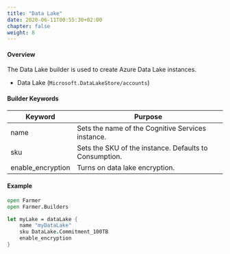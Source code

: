 ```yaml
---
title: "Data Lake"
date: 2020-06-11T00:55:30+02:00
chapter: false
weight: 8
---
```


#### Overview
The Data Lake builder is used to create Azure Data Lake instances.

* Data Lake (`Microsoft.DataLakeStore/accounts`)

#### Builder Keywords
| Keyword | Purpose |
|-|-|
| name | Sets the name of the Cognitive Services instance. |
| sku | Sets the SKU of the instance. Defaults to Consumption. |
| enable_encryption | Turns on data lake encryption. |

#### Example
```fsharp
open Farmer
open Farmer.Builders

let myLake = dataLake {
    name "myDataLake"
    sku DataLake.Commitment_100TB
    enable_encryption
}
```
